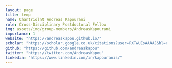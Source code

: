 ```yaml
---
layout: page
title: temp
name: Chantriolnt Andreas Kapourani
role: Cross-Disciplinary Postdoctoral Fellow
img: assets/img/group-members/AndreasKapourani
importance: 1
website: "https://andreaskapou.github.io/"
scholar: "https://scholar.google.co.uk/citations?user=RXTwUEsAAAAJ&hl=en"
github: "https://github.com/andreaskapou"
twitter: "https://twitter.com/AndreasKapou"
linkedin: "https://www.linkedin.com/in/kapouranis/"
---
```

